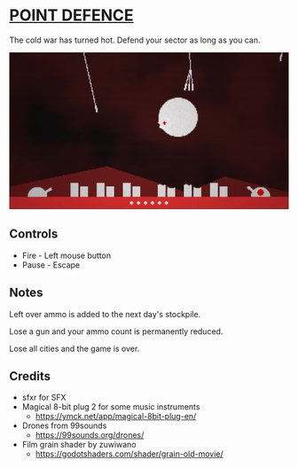 # [POINT DEFENCE](https://hatenasoft.itch.io/point-defence)  

The cold war has turned hot. Defend your sector as long as you can.

![Screenshot of point defence gameplay](screenshot.png)  

## Controls  

- Fire  - Left mouse button  
- Pause - Escape  


## Notes  

Left over ammo is added to the next day's stockpile.  

Lose a gun and your ammo count is permanently reduced.  

Lose all cities and the game is over.  


## Credits  

- sfxr for SFX  
- Magical 8-bit plug 2 for some music instruments  
  - https://ymck.net/app/magical-8bit-plug-en/  
- Drones from 99sounds  
  - https://99sounds.org/drones/  
- Film grain shader by zuwiwano  
  - https://godotshaders.com/shader/grain-old-movie/  
